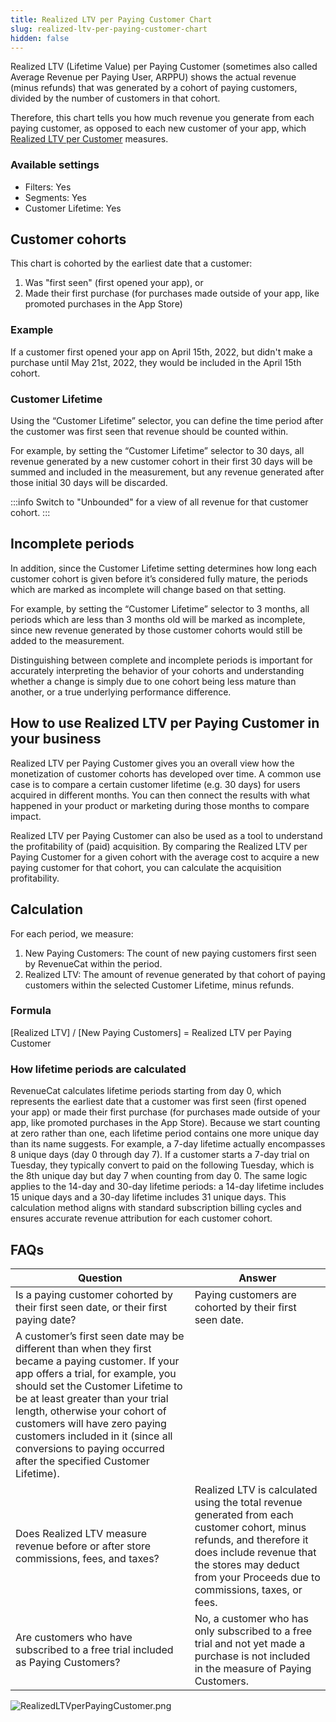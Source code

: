 ```yaml
---
title: Realized LTV per Paying Customer Chart
slug: realized-ltv-per-paying-customer-chart
hidden: false
---
```


Realized LTV (Lifetime Value) per Paying Customer (sometimes also called Average Revenue per Paying User, ARPPU) shows the actual revenue (minus refunds) that was generated by a cohort of paying customers, divided by the number of customers in that cohort.

Therefore, this chart tells you how much revenue you generate from each paying customer, as opposed to each new customer of your app, which [Realized LTV per Customer](/dashboard-and-metrics/charts/realized-ltv-per-customer-chart) measures.

### Available settings

- Filters: Yes
- Segments: Yes
- Customer Lifetime: Yes

## Customer cohorts

This chart is cohorted by the earliest date that a customer:

1. Was "first seen" (first opened your app), or
2. Made their first purchase (for purchases made outside of your app, like promoted purchases in the App Store)

### Example

If a customer first opened your app on April 15th, 2022, but didn't make a purchase until May 21st, 2022, they would be included in the April 15th cohort.

### Customer Lifetime

Using the “Customer Lifetime” selector, you can define the time period after the customer was first seen that revenue should be counted within.

For example, by setting the “Customer Lifetime” selector to 30 days, all revenue generated by a new customer cohort in their first 30 days will be summed and included in the measurement, but any revenue generated after those initial 30 days will be discarded.

:::info
Switch to "Unbounded" for a view of all revenue for that customer cohort.
:::

## Incomplete periods

In addition, since the Customer Lifetime setting determines how long each customer cohort is given before it’s considered fully mature, the periods which are marked as incomplete will change based on that setting.

For example, by setting the “Customer Lifetime” selector to 3 months, all periods which are less than 3 months old will be marked as incomplete, since new revenue generated by those customer cohorts would still be added to the measurement.

Distinguishing between complete and incomplete periods is important for accurately interpreting the behavior of your cohorts and understanding whether a change is simply due to one cohort being less mature than another, or a true underlying performance difference.

## How to use Realized LTV per Paying Customer in your business

Realized LTV per Paying Customer gives you an overall view how the monetization of customer cohorts has developed over time. A common use case is to compare a certain customer lifetime (e.g. 30 days) for users acquired in different months. You can then connect the results with what happened in your product or marketing during those months to compare impact.

Realized LTV per Paying Customer can also be used as a tool to understand the profitability of (paid) acquisition. By comparing the Realized LTV per Paying Customer for a given cohort with the average cost to acquire a new paying customer for that cohort, you can calculate the acquisition profitability.

## Calculation

For each period, we measure:

1. New Paying Customers: The count of new paying customers first seen by RevenueCat within the period.
2. Realized LTV: The amount of revenue generated by that cohort of paying customers within the selected Customer Lifetime, minus refunds.

### Formula

[Realized LTV] / [New Paying Customers] = Realized LTV per Paying Customer

### How lifetime periods are calculated

RevenueCat calculates lifetime periods starting from day 0, which represents the earliest date that a customer was first seen (first opened your app) or made their first purchase (for purchases made outside of your app, like promoted purchases in the App Store). Because we start counting at zero rather than one, each lifetime period contains one more unique day than its name suggests. For example, a 7-day lifetime actually encompasses 8 unique days (day 0 through day 7). If a customer starts a 7-day trial on Tuesday, they typically convert to paid on the following Tuesday, which is the 8th unique day but day 7 when counting from day 0. The same logic applies to the 14-day and 30-day lifetime periods: a 14-day lifetime includes 15 unique days and a 30-day lifetime includes 31 unique days. This calculation method aligns with standard subscription billing cycles and ensures accurate revenue attribution for each customer cohort.

## FAQs

| Question                                                                                                                                                                                                                                                                                                                                                                                      | Answer                                                                                                                                                                                                                         |
| --------------------------------------------------------------------------------------------------------------------------------------------------------------------------------------------------------------------------------------------------------------------------------------------------------------------------------------------------------------------------------------------- | ------------------------------------------------------------------------------------------------------------------------------------------------------------------------------------------------------------------------------ |
| Is a paying customer cohorted by their first seen date, or their first paying date?                                                                                                                                                                                                                                                                                                           | Paying customers are cohorted by their first seen date.                                                                                                                                                                        |
| A customer’s first seen date may be different than when they first became a paying customer. If your app offers a trial, for example, you should set the Customer Lifetime to be at least greater than your trial length, otherwise your cohort of customers will have zero paying customers included in it (since all conversions to paying occurred after the specified Customer Lifetime). |
| Does Realized LTV measure revenue before or after store commissions, fees, and taxes?                                                                                                                                                                                                                                                                                                         | Realized LTV is calculated using the total revenue generated from each customer cohort, minus refunds, and therefore it does include revenue that the stores may deduct from your Proceeds due to commissions, taxes, or fees. |
| Are customers who have subscribed to a free trial included as Paying Customers?                                                                                                                                                                                                                                                                                                               | No, a customer who has only subscribed to a free trial and not yet made a purchase is not included in the measure of Paying Customers.                                                                                         |

![](/images/f8ef97f-RealizedLTVperPayingCustomer_6339f262f2163680e0a81d439d0be28f.png "RealizedLTVperPayingCustomer.png")
